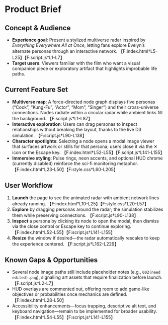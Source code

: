 # Product Brief

## Concept & Audience
- **Experience goal**: Present a stylized multiverse radar inspired by *Everything Everywhere All at Once*, letting fans explore Evelyn’s alternate personas through an interactive network. 【F:index.html†L5-L25】【F:script.js†L1-L7】
- **Target users**: Viewers familiar with the film who want a visual companion piece or exploratory artifact that highlights improbable life paths.

## Current Feature Set
- **Multiverse map**: A force-directed node graph displays five personas (“Cook”, “Kung-Fu”, “Actor”, “Mom”, “Singer”) and their cross-universe connections. Nodes radiate within a circular radar while ambient links fill the background. 【F:script.js†L1-L87】
- **Interactive exploration**: Users can drag personas to inspect relationships without breaking the layout, thanks to the live D3 simulation. 【F:script.js†L90-L138】
- **Character spotlights**: Selecting a node opens a modal image viewer that surfaces artwork or stills for that persona; users close it via the ✕ icon or the Escape key. 【F:index.html†L52-L55】【F:script.js†L141-L155】
- **Immersive styling**: Pulse rings, neon accents, and optional HUD chrome (currently disabled) reinforce the sci-fi monitoring metaphor. 【F:index.html†L23-L50】【F:style.css†L60-L205】

## User Workflow
1. **Launch** the page to see the animated radar with ambient network lines already running. 【F:index.html†L10-L25】【F:style.css†L20-L57】
2. **Explore** by dragging personas around the radar; the simulation stabilizes them while preserving connections. 【F:script.js†L90-L138】
3. **Inspect** a persona by clicking its node to open the modal, then dismiss via the close control or Escape key to continue exploring. 【F:index.html†L52-L55】【F:script.js†L141-L155】
4. **Resize** the window if desired—the radar automatically rescales to keep the experience centered. 【F:script.js†L162-L229】

## Known Gaps & Opportunities
- Several node image paths still include placeholder notes (e.g., `002(need edited).png`), signalling art assets that require finalization before launch. 【F:script.js†L2-L7】
- HUD overlays are commented out, offering room to add game-like objectives or probabilities once mechanics are defined. 【F:index.html†L28-L50】
- Accessibility enhancements—focus trapping, descriptive alt text, and keyboard navigation—remain to be implemented for broader usability. 【F:index.html†L54-L55】【F:script.js†L141-L155】
